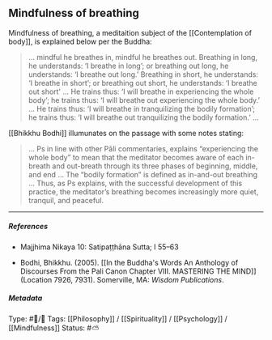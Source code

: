 ## Mindfulness of breathing  # 

Mindfulness of breathing, a meditaition subject of the [[Contemplation of body]], is explained below per the Buddha:

> ... mindful he breathes in, mindful he breathes out. Breathing in long, he understands: ‘I breathe in long’; or breathing out long, he understands: ‘I breathe out long.’ Breathing in short, he understands: ‘I breathe in short’; or breathing out short, he understands: ‘I breathe out short' ... He trains thus: ‘I will breathe in experiencing the whole body’; he trains thus: ‘I will breathe out experiencing the whole body.’ ... He trains thus: ‘I will breathe in tranquilizing the bodily formation’; he trains thus: ‘I will breathe out tranquilizing the bodily formation.’ ... 

[[Bhikkhu Bodhi]] illumunates on the passage with some notes stating:

> ... Ps in line with other Pāli commentaries, explains “experiencing the whole body” to mean that the meditator becomes aware of each in-breath and out-breath through its three phases of beginning, middle, and end ... The “bodily formation” is defined as in-and-out breathing ... Thus, as Ps explains, with the successful development of this practice, the meditator’s breathing becomes increasingly more quiet, tranquil, and peaceful.

___

##### References

- Majjhima Nikaya 10: Satipaṭṭhāna Sutta; I 55–63

- Bodhi, Bhikkhu. (2005). [[In the Buddha's Words An Anthology of Discourses From the Pali Canon Chapter VIII. MASTERING THE MIND]] (Location 7926, 7931). Somerville, MA: _Wisdom Publications_.

##### Metadata
Type: #🔵/🔵 
Tags: [[Philosophy]] / [[Spirituality]] / [[Psychology]] / [[Mindfulness]] 
Status: #⛅️ 